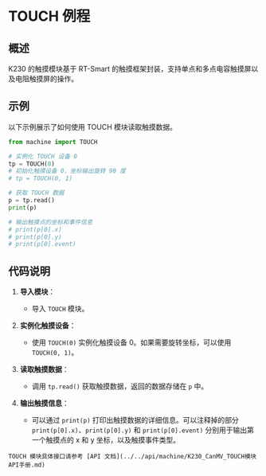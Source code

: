 # TOUCH 例程

## 概述

K230 的触摸模块基于 RT-Smart 的触摸框架封装，支持单点和多点电容触摸屏以及电阻触摸屏的操作。

## 示例

以下示例展示了如何使用 TOUCH 模块读取触摸数据。

```python
from machine import TOUCH

# 实例化 TOUCH 设备 0
tp = TOUCH(0)
# 初始化触摸设备 0，坐标输出旋转 90 度
# tp = TOUCH(0, 1)

# 获取 TOUCH 数据
p = tp.read()
print(p)

# 输出触摸点的坐标和事件信息
# print(p[0].x)
# print(p[0].y)
# print(p[0].event)
```

## 代码说明

1. **导入模块**：
   - 导入 `TOUCH` 模块。

1. **实例化触摸设备**：
   - 使用 `TOUCH(0)` 实例化触摸设备 0。如果需要旋转坐标，可以使用 `TOUCH(0, 1)`。

1. **读取触摸数据**：
   - 调用 `tp.read()` 获取触摸数据，返回的数据存储在 `p` 中。

1. **输出触摸信息**：
   - 可以通过 `print(p)` 打印出触摸数据的详细信息。可以注释掉的部分 `print(p[0].x)`、`print(p[0].y)` 和 `print(p[0].event)` 分别用于输出第一个触摸点的 x 和 y 坐标，以及触摸事件类型。

```{admonition} 提示
TOUCH 模块具体接口请参考 [API 文档](../../api/machine/K230_CanMV_TOUCH模块API手册.md)
```
